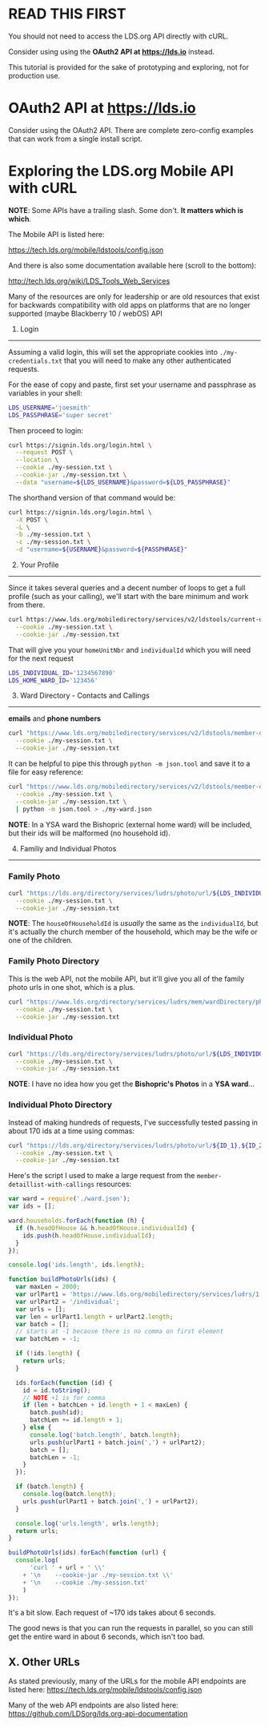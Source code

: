 READ THIS FIRST
===============

You should not need to access the LDS.org API directly with cURL.

Consider using using the **OAuth2 API at <https://lds.io>** instead.

This tutorial is provided for the sake of prototyping and exploring, not for production use.

OAuth2 API at <https://lds.io>
=================

Consider using the OAuth2 API. There are complete zero-config examples that can work from a single install script.

Exploring the LDS.org Mobile API with cURL
=================

**NOTE**: Some APIs have a trailing slash. Some don't. **It matters which is which**.

The Mobile API is listed here:

<https://tech.lds.org/mobile/ldstools/config.json>

And there is also some documentation available here (scroll to the bottom):

<http://tech.lds.org/wiki/LDS_Tools_Web_Services>

Many of the resources are only for leadership or are old resources that exist for backwards compatibility with old apps on platforms that are no longer supported (maybe Blackberry 10 / webOS) API

1. Login
--------

Assuming a valid login, this will set the appropriate cookies into `./my-credentials.txt` that you will need to make any other authenticated requests.

For the ease of copy and paste, first set your username and passphrase as variables in your shell:

```bash
LDS_USERNAME='joesmith'
LDS_PASSPHRASE='super secret'
```

Then proceed to login:

```bash
curl https://signin.lds.org/login.html \
  --request POST \
  --location \
  --cookie ./my-session.txt \
  --cookie-jar ./my-session.txt \
  --data "username=${LDS_USERNAME}&password=${LDS_PASSPHRASE}"
```

The shorthand version of that command would be:

```bash
curl https://signin.lds.org/login.html \
  -X POST \
  -L \
  -b ./my-session.txt \
  -c ./my-session.txt \
  -d "username=${USERNAME}&password=${PASSPHRASE}"
```

2. Your Profile
---------------

Since it takes several queries and a decent number of loops to get a full profile (such as your calling), we'll start with the bare minimum and work from there.

```bash
curl https://www.lds.org/mobiledirectory/services/v2/ldstools/current-user-detail \
  --cookie ./my-session.txt \
  --cookie-jar ./my-session.txt
```

That will give you your `homeUnitNbr` and `individualId` which you will need for the next request

```bash
LDS_INDIVIDUAL_ID='1234567890'
LDS_HOME_WARD_ID='123456'
```

3. Ward Directory - Contacts and Callings
------------

**emails** and **phone numbers**

```bash
curl "https://www.lds.org/mobiledirectory/services/v2/ldstools/member-detaillist-with-callings/${LDS_HOME_WARD_ID}" \
  --cookie ./my-session.txt \
  --cookie-jar ./my-session.txt
```

It can be helpful to pipe this through `python -m json.tool` and save it to a file for easy reference:

```bash
curl "https://www.lds.org/mobiledirectory/services/v2/ldstools/member-detaillist-with-callings/${LDS_HOME_WARD_ID}" \
  --cookie ./my-session.txt \
  --cookie-jar ./my-session.txt \
  | python -m json.tool > ./my-ward.json
```

**NOTE**: In a YSA ward the Bishopric (external home ward) will be included, but their ids will be malformed (no household id).

4. Familiy and Individual Photos
------------

### Family Photo

```bash
curl "https://lds.org/directory/services/ludrs/photo/url/${LDS_INDIVIDUAL_ID}/household" \
  --cookie ./my-session.txt \
  --cookie-jar ./my-session.txt
```

**NOTE**: The `houseOfHouseholdId` is *usually* the same as the `individualId`, but it's actually the church member of the household, which may be the wife or one of the children.

### Family Photo Directory

This is the web API, not the mobile API, but it'll give you all of the family photo urls in one shot, which is a plus.

```bash
curl "https://www.lds.org/directory/services/ludrs/mem/wardDirectory/photos/${LDS_HOME_WARD_ID}" \
  --cookie ./my-session.txt \
  --cookie-jar ./my-session.txt
```

### Individual Photo

```bash
curl "https://lds.org/directory/services/ludrs/photo/url/${LDS_INDIVIDUAL_ID}/individual" \
  --cookie ./my-session.txt \
  --cookie-jar ./my-session.txt
```

**NOTE**: I have no idea how you get the **Bishopric's Photos** in a **YSA ward**...

### Individual Photo Directory

Instead of making hundreds of requests, I've successfully tested passing in about 170 ids at a time using commas:

```bash
curl "https://lds.org/directory/services/ludrs/photo/url/${ID_1},${ID_2},${ID_3}/individual" \
  --cookie ./my-session.txt \
  --cookie-jar ./my-session.txt
```

Here's the script I used to make a large request from the `member-detaillist-with-callings` resources:

```javascript
var ward = require('./ward.json');
var ids = [];

ward.households.forEach(function (h) {
  if (h.headOfHouse && h.headOfHouse.individualId) {
    ids.push(h.headOfHouse.individualId);
  }
});

console.log('ids.length', ids.length);

function buildPhotoUrls(ids) {
  var maxLen = 2000;
  var urlPart1 = 'https://www.lds.org/mobiledirectory/services/ludrs/1.1/photo/url/';
  var urlPart2 = '/individual';
  var urls = [];
  var len = urlPart1.length + urlPart2.length;
  var batch = [];
  // starts at -1 because there is no comma on first element
  var batchLen = -1;

  if (!ids.length) {
    return urls;
  }

  ids.forEach(function (id) {
    id = id.toString();
    // NOTE +1 is for comma
    if (len + batchLen + id.length + 1 < maxLen) {
      batch.push(id);
      batchLen += id.length + 1;
    } else {
      console.log('batch.length', batch.length);
      urls.push(urlPart1 + batch.join(',') + urlPart2);
      batch = [];
      batchLen = -1;
    }
  });

  if (batch.length) {
    console.log(batch.length);
    urls.push(urlPart1 + batch.join(',') + urlPart2);
  }

  console.log('urls.length', urls.length);
  return urls;
}

buildPhotoUrls(ids).forEach(function (url) {
  console.log(
      'curl ' + url + ' \\'
    + '\n    --cookie-jar ./my-session.txt \\'
    + '\n    --cookie ./my-session.txt'
    )
});
```

It's a bit slow. Each request of ~170 ids takes about 6 seconds.

The good news is that you can run the requests in parallel, so you can still get the entire ward in about 6 seconds, which isn't too bad. 

X. Other URLs
-------------

As stated previously, many of the URLs for the mobile API endpoints are listed here:
<https://tech.lds.org/mobile/ldstools/config.json>

Many of the web API endpoints are also listed here:
<https://github.com/LDSorg/lds.org-api-documentation>
